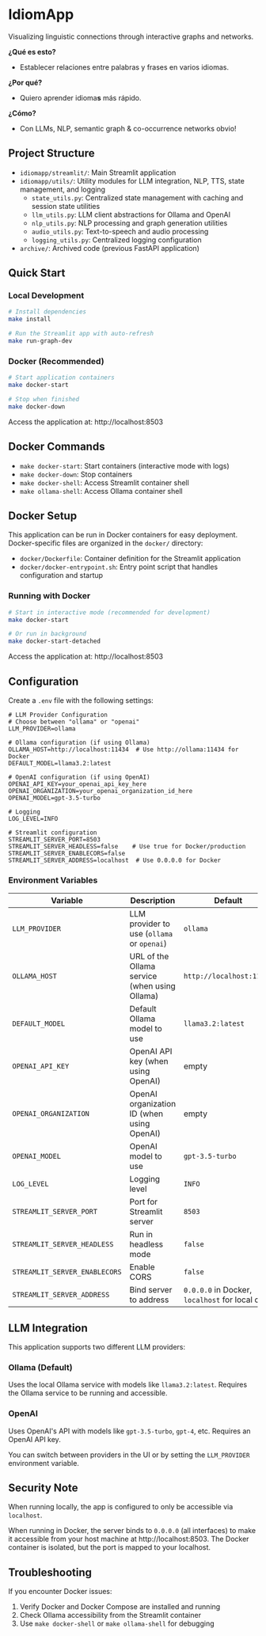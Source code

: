 # IdiomApp
Visualizing linguistic connections through interactive graphs and networks.

**¿Qué es esto?** 
- Establecer relaciones entre palabras y frases en varios idiomas.

**¿Por qué?**
- Quiero aprender idioma**s** más rápido.

**¿Cómo?**
- Con LLMs, NLP, semantic graph & co-occurrence networks obvio!


## Project Structure

- `idiomapp/streamlit/`: Main Streamlit application
- `idiomapp/utils/`: Utility modules for LLM integration, NLP, TTS, state management, and logging
  - `state_utils.py`: Centralized state management with caching and session state utilities
  - `llm_utils.py`: LLM client abstractions for Ollama and OpenAI
  - `nlp_utils.py`: NLP processing and graph generation utilities
  - `audio_utils.py`: Text-to-speech and audio processing
  - `logging_utils.py`: Centralized logging configuration
- `archive/`: Archived code (previous FastAPI application)

## Quick Start

### Local Development

```bash
# Install dependencies
make install

# Run the Streamlit app with auto-refresh
make run-graph-dev
```

### Docker (Recommended)

```bash
# Start application containers
make docker-start

# Stop when finished
make docker-down
```

Access the application at: http://localhost:8503

## Docker Commands

- `make docker-start`: Start containers (interactive mode with logs)
- `make docker-down`: Stop containers
- `make docker-shell`: Access Streamlit container shell
- `make ollama-shell`: Access Ollama container shell

## Docker Setup

This application can be run in Docker containers for easy deployment. Docker-specific files are organized in the `docker/` directory:

- `docker/Dockerfile`: Container definition for the Streamlit application
- `docker/docker-entrypoint.sh`: Entry point script that handles configuration and startup

### Running with Docker

```bash
# Start in interactive mode (recommended for development)
make docker-start

# Or run in background
make docker-start-detached
```

Access the application at: http://localhost:8503

## Configuration

Create a `.env` file with the following settings:

```
# LLM Provider Configuration
# Choose between "ollama" or "openai"
LLM_PROVIDER=ollama

# Ollama configuration (if using Ollama)
OLLAMA_HOST=http://localhost:11434  # Use http://ollama:11434 for Docker
DEFAULT_MODEL=llama3.2:latest

# OpenAI configuration (if using OpenAI)
OPENAI_API_KEY=your_openai_api_key_here
OPENAI_ORGANIZATION=your_openai_organization_id_here
OPENAI_MODEL=gpt-3.5-turbo

# Logging
LOG_LEVEL=INFO

# Streamlit configuration
STREAMLIT_SERVER_PORT=8503
STREAMLIT_SERVER_HEADLESS=false    # Use true for Docker/production
STREAMLIT_SERVER_ENABLECORS=false
STREAMLIT_SERVER_ADDRESS=localhost  # Use 0.0.0.0 for Docker
```

### Environment Variables

| Variable | Description | Default |
|----------|-------------|---------|
| `LLM_PROVIDER` | LLM provider to use (`ollama` or `openai`) | `ollama` |
| `OLLAMA_HOST` | URL of the Ollama service (when using Ollama) | `http://localhost:11434` |
| `DEFAULT_MODEL` | Default Ollama model to use | `llama3.2:latest` |
| `OPENAI_API_KEY` | OpenAI API key (when using OpenAI) | empty |
| `OPENAI_ORGANIZATION` | OpenAI organization ID (when using OpenAI) | empty |
| `OPENAI_MODEL` | OpenAI model to use | `gpt-3.5-turbo` |
| `LOG_LEVEL` | Logging level | `INFO` |
| `STREAMLIT_SERVER_PORT` | Port for Streamlit server | `8503` |
| `STREAMLIT_SERVER_HEADLESS` | Run in headless mode | `false` |
| `STREAMLIT_SERVER_ENABLECORS` | Enable CORS | `false` |
| `STREAMLIT_SERVER_ADDRESS` | Bind server to address | `0.0.0.0` in Docker, `localhost` for local dev |

## LLM Integration

This application supports two different LLM providers:

### Ollama (Default)

Uses the local Ollama service with models like `llama3.2:latest`. Requires the Ollama service to be running and accessible.

### OpenAI

Uses OpenAI's API with models like `gpt-3.5-turbo`, `gpt-4`, etc. Requires an OpenAI API key.

You can switch between providers in the UI or by setting the `LLM_PROVIDER` environment variable.

## Security Note

When running locally, the app is configured to only be accessible via `localhost`.

When running in Docker, the server binds to `0.0.0.0` (all interfaces) to make it accessible from your host machine at http://localhost:8503. The Docker container is isolated, but the port is mapped to your localhost.

## Troubleshooting

If you encounter Docker issues:
1. Verify Docker and Docker Compose are installed and running
2. Check Ollama accessibility from the Streamlit container
3. Use `make docker-shell` or `make ollama-shell` for debugging 
